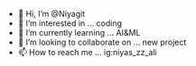 - 👋 Hi, I’m @Niyagit
- 👀 I’m interested in ... coding
- 🌱 I’m currently learning ... AI&ML
- 💞️ I’m looking to collaborate on ... new project
- 📫 How to reach me ... ig:niyas_zz_ali

<!---
Niyagit/Niyagit is a ✨ special ✨ repository because its `README.md` (this file) appears on your GitHub profile.
You can click the Preview link to take a look at your changes.
--->
